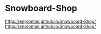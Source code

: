 # Snowboard-Shop
https://engroman.github.io/Snowboard-Shop/
https://engroman.github.io/Snowboard-Shop/
